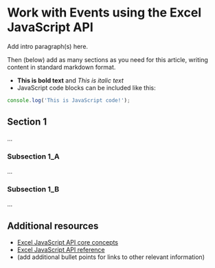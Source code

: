 # Work with Events using the Excel JavaScript API

Add intro paragraph(s) here. 

Then (below) add as many sections as you need for this article, writing content in standard markdown format.

* **This is bold text** and *This is italic text*
* JavaScript code blocks can be included like this:

```js
console.log('This is JavaScript code!');
```

## Section 1

...

### Subsection 1_A

...

### Subsection 1_B

...

## Additional resources

* [Excel JavaScript API core concepts](excel-add-ins-core-concepts.md?product=excel)
* [Excel JavaScript API reference](../../reference/excel/excel-add-ins-reference-overview.md?product=excel)
* (add additional bullet points for links to other relevant information)